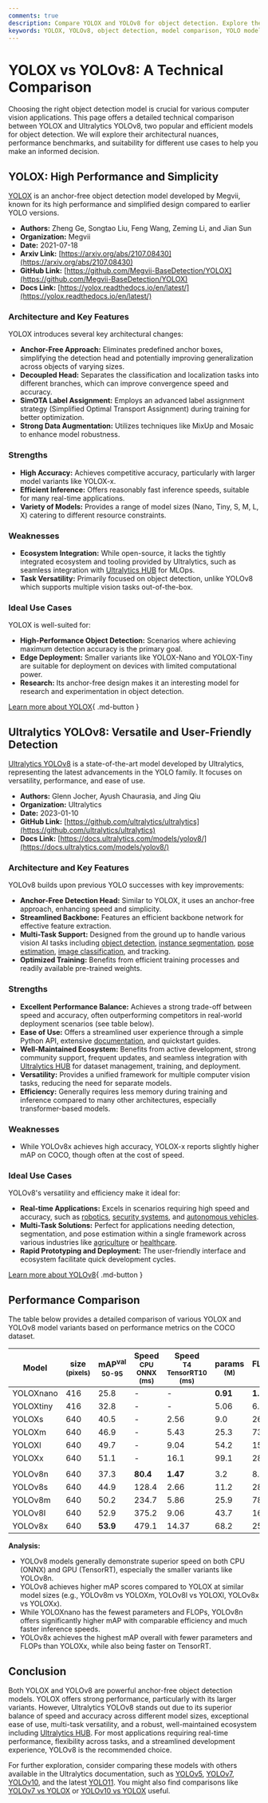 ```yaml
---
comments: true
description: Compare YOLOX and YOLOv8 for object detection. Explore their strengths, weaknesses, and benchmarks to make the best model choice for your needs.
keywords: YOLOX, YOLOv8, object detection, model comparison, YOLO models, computer vision, machine learning, performance benchmarks, YOLO architecture
---
```


# YOLOX vs YOLOv8: A Technical Comparison

Choosing the right object detection model is crucial for various computer vision applications. This page offers a detailed technical comparison between YOLOX and Ultralytics YOLOv8, two popular and efficient models for object detection. We will explore their architectural nuances, performance benchmarks, and suitability for different use cases to help you make an informed decision.

<script async src="https://cdn.jsdelivr.net/npm/chart.js"></script>
<script defer src="../../javascript/benchmark.js"></script>

<canvas id="modelComparisonChart" width="1024" height="400" active-models='["YOLOX", "YOLOv8"]'></canvas>

## YOLOX: High Performance and Simplicity

[YOLOX](https://github.com/Megvii-BaseDetection/YOLOX) is an anchor-free object detection model developed by Megvii, known for its high performance and simplified design compared to earlier YOLO versions.

- **Authors:** Zheng Ge, Songtao Liu, Feng Wang, Zeming Li, and Jian Sun
- **Organization:** Megvii
- **Date:** 2021-07-18
- **Arxiv Link:** [https://arxiv.org/abs/2107.08430](https://arxiv.org/abs/2107.08430)
- **GitHub Link:** [https://github.com/Megvii-BaseDetection/YOLOX](https://github.com/Megvii-BaseDetection/YOLOX)
- **Docs Link:** [https://yolox.readthedocs.io/en/latest/](https://yolox.readthedocs.io/en/latest/)

### Architecture and Key Features

YOLOX introduces several key architectural changes:

- **Anchor-Free Approach:** Eliminates predefined anchor boxes, simplifying the detection head and potentially improving generalization across objects of varying sizes.
- **Decoupled Head:** Separates the classification and localization tasks into different branches, which can improve convergence speed and accuracy.
- **SimOTA Label Assignment:** Employs an advanced label assignment strategy (Simplified Optimal Transport Assignment) during training for better optimization.
- **Strong Data Augmentation:** Utilizes techniques like MixUp and Mosaic to enhance model robustness.

### Strengths

- **High Accuracy:** Achieves competitive accuracy, particularly with larger model variants like YOLOX-x.
- **Efficient Inference:** Offers reasonably fast inference speeds, suitable for many real-time applications.
- **Variety of Models:** Provides a range of model sizes (Nano, Tiny, S, M, L, X) catering to different resource constraints.

### Weaknesses

- **Ecosystem Integration:** While open-source, it lacks the tightly integrated ecosystem and tooling provided by Ultralytics, such as seamless integration with [Ultralytics HUB](https://hub.ultralytics.com/) for MLOps.
- **Task Versatility:** Primarily focused on object detection, unlike YOLOv8 which supports multiple vision tasks out-of-the-box.

### Ideal Use Cases

YOLOX is well-suited for:

- **High-Performance Object Detection:** Scenarios where achieving maximum detection accuracy is the primary goal.
- **Edge Deployment:** Smaller variants like YOLOX-Nano and YOLOX-Tiny are suitable for deployment on devices with limited computational power.
- **Research:** Its anchor-free design makes it an interesting model for research and experimentation in object detection.

[Learn more about YOLOX](https://yolox.readthedocs.io/en/latest/){ .md-button }

## Ultralytics YOLOv8: Versatile and User-Friendly Detection

[Ultralytics YOLOv8](https://github.com/ultralytics/ultralytics) is a state-of-the-art model developed by Ultralytics, representing the latest advancements in the YOLO family. It focuses on versatility, performance, and ease of use.

- **Authors:** Glenn Jocher, Ayush Chaurasia, and Jing Qiu
- **Organization:** Ultralytics
- **Date:** 2023-01-10
- **GitHub Link:** [https://github.com/ultralytics/ultralytics](https://github.com/ultralytics/ultralytics)
- **Docs Link:** [https://docs.ultralytics.com/models/yolov8/](https://docs.ultralytics.com/models/yolov8/)

### Architecture and Key Features

YOLOv8 builds upon previous YOLO successes with key improvements:

- **Anchor-Free Detection Head:** Similar to YOLOX, it uses an anchor-free approach, enhancing speed and simplicity.
- **Streamlined Backbone:** Features an efficient backbone network for effective feature extraction.
- **Multi-Task Support:** Designed from the ground up to handle various vision AI tasks including [object detection](https://docs.ultralytics.com/tasks/detect/), [instance segmentation](https://docs.ultralytics.com/tasks/segment/), [pose estimation](https://docs.ultralytics.com/tasks/pose/), [image classification](https://docs.ultralytics.com/tasks/classify/), and tracking.
- **Optimized Training:** Benefits from efficient training processes and readily available pre-trained weights.

### Strengths

- **Excellent Performance Balance:** Achieves a strong trade-off between speed and accuracy, often outperforming competitors in real-world deployment scenarios (see table below).
- **Ease of Use:** Offers a streamlined user experience through a simple Python API, extensive [documentation](https://docs.ultralytics.com/), and quickstart guides.
- **Well-Maintained Ecosystem:** Benefits from active development, strong community support, frequent updates, and seamless integration with [Ultralytics HUB](https://hub.ultralytics.com/) for dataset management, training, and deployment.
- **Versatility:** Provides a unified framework for multiple computer vision tasks, reducing the need for separate models.
- **Efficiency:** Generally requires less memory during training and inference compared to many other architectures, especially transformer-based models.

### Weaknesses

- While YOLOv8x achieves high accuracy, YOLOX-x reports slightly higher mAP on COCO, though often at the cost of speed.

### Ideal Use Cases

YOLOv8's versatility and efficiency make it ideal for:

- **Real-time Applications:** Excels in scenarios requiring high speed and accuracy, such as [robotics](https://www.ultralytics.com/glossary/robotics), [security systems](https://www.ultralytics.com/blog/security-alarm-system-projects-with-ultralytics-yolov8), and [autonomous vehicles](https://www.ultralytics.com/solutions/ai-in-automotive).
- **Multi-Task Solutions:** Perfect for applications needing detection, segmentation, and pose estimation within a single framework across various industries like [agriculture](https://www.ultralytics.com/solutions/ai-in-agriculture) or [healthcare](https://www.ultralytics.com/solutions/ai-in-healthcare).
- **Rapid Prototyping and Deployment:** The user-friendly interface and ecosystem facilitate quick development cycles.

[Learn more about YOLOv8](https://docs.ultralytics.com/models/yolov8/){ .md-button }

## Performance Comparison

The table below provides a detailed comparison of various YOLOX and YOLOv8 model variants based on performance metrics on the COCO dataset.

| Model     | size<br><sup>(pixels) | mAP<sup>val<br>50-95 | Speed<br><sup>CPU ONNX<br>(ms) | Speed<br><sup>T4 TensorRT10<br>(ms) | params<br><sup>(M) | FLOPs<br><sup>(B) |
| --------- | --------------------- | -------------------- | ------------------------------ | ----------------------------------- | ------------------ | ----------------- |
| YOLOXnano | 416                   | 25.8                 | -                              | -                                   | **0.91**           | **1.08**          |
| YOLOXtiny | 416                   | 32.8                 | -                              | -                                   | 5.06               | 6.45              |
| YOLOXs    | 640                   | 40.5                 | -                              | 2.56                                | 9.0                | 26.8              |
| YOLOXm    | 640                   | 46.9                 | -                              | 5.43                                | 25.3               | 73.8              |
| YOLOXl    | 640                   | 49.7                 | -                              | 9.04                                | 54.2               | 155.6             |
| YOLOXx    | 640                   | 51.1                 | -                              | 16.1                                | 99.1               | 281.9             |
|           |                       |                      |                                |                                     |                    |                   |
| YOLOv8n   | 640                   | 37.3                 | **80.4**                       | **1.47**                            | 3.2                | 8.7               |
| YOLOv8s   | 640                   | 44.9                 | 128.4                          | 2.66                                | 11.2               | 28.6              |
| YOLOv8m   | 640                   | 50.2                 | 234.7                          | 5.86                                | 25.9               | 78.9              |
| YOLOv8l   | 640                   | 52.9                 | 375.2                          | 9.06                                | 43.7               | 165.2             |
| YOLOv8x   | 640                   | **53.9**             | 479.1                          | 14.37                               | 68.2               | 257.8             |

**Analysis:**

- YOLOv8 models generally demonstrate superior speed on both CPU (ONNX) and GPU (TensorRT), especially the smaller variants like YOLOv8n.
- YOLOv8 achieves higher mAP scores compared to YOLOX at similar model sizes (e.g., YOLOv8m vs YOLOXm, YOLOv8l vs YOLOXl, YOLOv8x vs YOLOXx).
- While YOLOXnano has the fewest parameters and FLOPs, YOLOv8n offers significantly higher mAP with comparable efficiency and much faster inference speeds.
- YOLOv8x achieves the highest mAP overall with fewer parameters and FLOPs than YOLOXx, while also being faster on TensorRT.

## Conclusion

Both YOLOX and YOLOv8 are powerful anchor-free object detection models. YOLOX offers strong performance, particularly with its larger variants. However, Ultralytics YOLOv8 stands out due to its superior balance of speed and accuracy across different model sizes, exceptional ease of use, multi-task versatility, and a robust, well-maintained ecosystem including [Ultralytics HUB](https://hub.ultralytics.com/). For most applications requiring real-time performance, flexibility across tasks, and a streamlined development experience, YOLOv8 is the recommended choice.

For further exploration, consider comparing these models with others available in the Ultralytics documentation, such as [YOLOv5](https://docs.ultralytics.com/models/yolov5/), [YOLOv7](https://docs.ultralytics.com/models/yolov7/), [YOLOv10](https://docs.ultralytics.com/models/yolov10/), and the latest [YOLO11](https://docs.ultralytics.com/models/yolo11/). You might also find comparisons like [YOLOv7 vs YOLOX](https://docs.ultralytics.com/compare/yolov7-vs-yolox/) or [YOLOv10 vs YOLOX](https://docs.ultralytics.com/compare/yolov10-vs-yolox/) useful.
